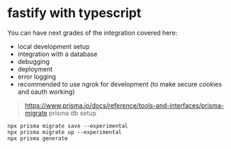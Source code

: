 # fastify with typescript

You can have next grades of the integration covered here:
 - local development setup
 - integration with a database
 - debugging
 - deployment
 - error logging
 - recommended to use ngrok for development (to make secure cookies and oauth working)


> https://www.prisma.io/docs/reference/tools-and-interfaces/prisma-migrate
prisma db setup
```
npx prisma migrate save --experimental
npx prisma migrate up --experimental  
npx prisma generate
```